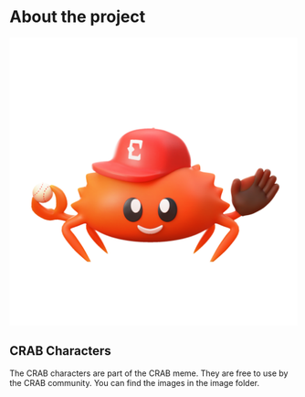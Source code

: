 # About the project

![alt text](https://github.com/theCRABsite/crab-characters/blob/main/images/baseball-nobackground.png "Baseball Crab")


## CRAB Characters
The CRAB characters are part of the CRAB meme. They are free to use by the CRAB community. You can find the images in the image folder.
